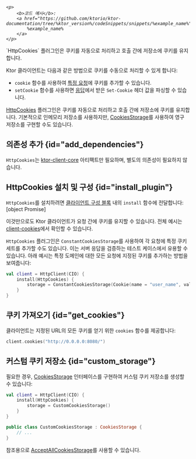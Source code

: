 [//]: # (title: 쿠키)

<primary-label ref="client-plugin"/>

<tldr>
<var name="example_name" value="client-cookies"/>

    <p>
        <b>코드 예시</b>:
        <a href="https://github.com/ktorio/ktor-documentation/tree/%ktor_version%/codeSnippets/snippets/%example_name%">
            %example_name%
        </a>
    </p>
    
</tldr>

<link-summary>
`HttpCookies` 플러그인은 쿠키를 자동으로 처리하고 호출 간에 저장소에 쿠키를 유지합니다.
</link-summary>

Ktor 클라이언트는 다음과 같은 방법으로 쿠키를 수동으로 처리할 수 있게 합니다:
*   `cookie` 함수를 사용하여 [특정 요청](client-requests.md#cookies)에 쿠키를 추가할 수 있습니다.
*   `setCookie` 함수를 사용하면 [응답](client-responses.md#headers)에서 받은 `Set-Cookie` 헤더 값을 파싱할 수 있습니다.

[HttpCookies](https://api.ktor.io/ktor-client/ktor-client-core/io.ktor.client.plugins.cookies/-http-cookies/index.html) 플러그인은 쿠키를 자동으로 처리하고 호출 간에 저장소에 쿠키를 유지합니다. 기본적으로 인메모리 저장소를 사용하지만, [CookiesStorage](#custom_storage)를 사용하여 영구 저장소를 구현할 수도 있습니다.

## 의존성 추가 {id="add_dependencies"}
`HttpCookies`는 [ktor-client-core](client-dependencies.md) 아티팩트만 필요하며, 별도의 의존성이 필요하지 않습니다.

## HttpCookies 설치 및 구성 {id="install_plugin"}

`HttpCookies`를 설치하려면 [클라이언트 구성 블록](client-create-and-configure.md#configure-client) 내의 `install` 함수에 전달합니다:
[object Promise]

이것만으로도 Ktor 클라이언트가 요청 간에 쿠키를 유지할 수 있습니다. 전체 예시는 [client-cookies](https://github.com/ktorio/ktor-documentation/tree/%ktor_version%/codeSnippets/snippets/client-cookies)에서 확인할 수 있습니다.

`HttpCookies` 플러그인은 `ConstantCookiesStorage`를 사용하여 각 요청에 특정 쿠키 세트를 추가할 수도 있습니다. 이는 서버 응답을 검증하는 테스트 케이스에서 유용할 수 있습니다. 아래 예시는 특정 도메인에 대한 모든 요청에 지정된 쿠키를 추가하는 방법을 보여줍니다:

```kotlin
val client = HttpClient(CIO) {
    install(HttpCookies) {
        storage = ConstantCookiesStorage(Cookie(name = "user_name", value = "jetbrains", domain = "0.0.0.0"))
    }
}
```

## 쿠키 가져오기 {id="get_cookies"}

클라이언트는 지정된 URL의 모든 쿠키를 얻기 위한 `cookies` 함수를 제공합니다:

```kotlin
client.cookies("http://0.0.0.0:8080/")
```

## 커스텀 쿠키 저장소 {id="custom_storage"}

필요한 경우, [CookiesStorage](https://api.ktor.io/ktor-client/ktor-client-core/io.ktor.client.plugins.cookies/-cookies-storage/index.html) 인터페이스를 구현하여 커스텀 쿠키 저장소를 생성할 수 있습니다:

```kotlin
val client = HttpClient(CIO) {
    install(HttpCookies) {
        storage = CustomCookiesStorage()
    }
}

public class CustomCookiesStorage : CookiesStorage {
    // ...
}
```

참조용으로 [AcceptAllCookiesStorage](https://github.com/ktorio/ktor/blob/main/ktor-client/ktor-client-core/common/src/io/ktor/client/plugins/cookies/AcceptAllCookiesStorage.kt)를 사용할 수 있습니다.